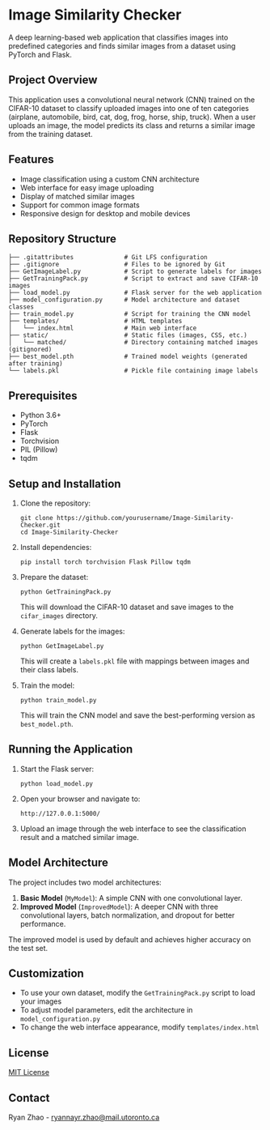 # Image Similarity Checker

A deep learning-based web application that classifies images into predefined categories and finds similar images from a dataset using PyTorch and Flask.

## Project Overview

This application uses a convolutional neural network (CNN) trained on the CIFAR-10 dataset to classify uploaded images into one of ten categories (airplane, automobile, bird, cat, dog, frog, horse, ship, truck). When a user uploads an image, the model predicts its class and returns a similar image from the training dataset.

## Features

- Image classification using a custom CNN architecture
- Web interface for easy image uploading
- Display of matched similar images
- Support for common image formats
- Responsive design for desktop and mobile devices

## Repository Structure

```
├── .gitattributes              # Git LFS configuration
├── .gitignore                  # Files to be ignored by Git
├── GetImageLabel.py            # Script to generate labels for images
├── GetTrainingPack.py          # Script to extract and save CIFAR-10 images
├── load_model.py               # Flask server for the web application
├── model_configuration.py      # Model architecture and dataset classes
├── train_model.py              # Script for training the CNN model
├── templates/                  # HTML templates
│   └── index.html              # Main web interface
├── static/                     # Static files (images, CSS, etc.)
│   └── matched/                # Directory containing matched images (gitignored)
├── best_model.pth              # Trained model weights (generated after training)
└── labels.pkl                  # Pickle file containing image labels
```

## Prerequisites

- Python 3.6+
- PyTorch
- Flask
- Torchvision
- PIL (Pillow)
- tqdm

## Setup and Installation

1. Clone the repository:
   ```
   git clone https://github.com/yourusername/Image-Similarity-Checker.git
   cd Image-Similarity-Checker
   ```

2. Install dependencies:
   ```
   pip install torch torchvision Flask Pillow tqdm
   ```

3. Prepare the dataset:
   ```
   python GetTrainingPack.py
   ```
   This will download the CIFAR-10 dataset and save images to the `cifar_images` directory.

4. Generate labels for the images:
   ```
   python GetImageLabel.py
   ```
   This will create a `labels.pkl` file with mappings between images and their class labels.

5. Train the model:
   ```
   python train_model.py
   ```
   This will train the CNN model and save the best-performing version as `best_model.pth`.

## Running the Application

1. Start the Flask server:
   ```
   python load_model.py
   ```

2. Open your browser and navigate to:
   ```
   http://127.0.0.1:5000/
   ```

3. Upload an image through the web interface to see the classification result and a matched similar image.

## Model Architecture

The project includes two model architectures:

1. **Basic Model** (`MyModel`): A simple CNN with one convolutional layer.
2. **Improved Model** (`ImprovedModel`): A deeper CNN with three convolutional layers, batch normalization, and dropout for better performance.

The improved model is used by default and achieves higher accuracy on the test set.

## Customization

- To use your own dataset, modify the `GetTrainingPack.py` script to load your images
- To adjust model parameters, edit the architecture in `model_configuration.py`
- To change the web interface appearance, modify `templates/index.html`

## License

[MIT License](LICENSE)

## Contact

Ryan Zhao - ryannayr.zhao@mail.utoronto.ca
